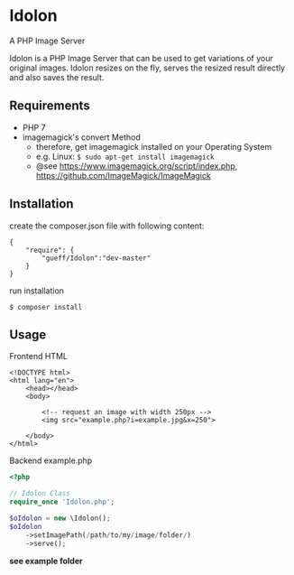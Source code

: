# Idolon
A PHP Image Server

Idolon is a PHP Image Server that can be used to get variations of your original images. Idolon resizes on the fly, serves the resized result directly and also saves the result.

## Requirements
- PHP 7
- imagemagick's convert Method
    - therefore, get imagemagick installed on your Operating System
    - e.g. Linux:  `$ sudo apt-get install imagemagick`
    - @see https://www.imagemagick.org/script/index.php, https://github.com/ImageMagick/ImageMagick

## Installation
create the composer.json file with following content:
~~~
{
    "require": {
        "gueff/Idolon":"dev-master"
    }
}
~~~

run installation
~~~
$ composer install
~~~

## Usage

Frontend HTML
~~~
<!DOCTYPE html>
<html lang="en">
    <head></head>
    <body>
    
        <!-- request an image with width 250px -->        
        <img src="example.php?i=example.jpg&x=250">
        
    </body>
</html>
~~~

Backend example.php
~~~php
<?php

// Idolon Class
require_once 'Idolon.php';

$oIdolon = new \Idolon();
$oIdolon
    ->setImagePath(/path/to/my/image/folder/)
    ->serve();
~~~

**see example folder**